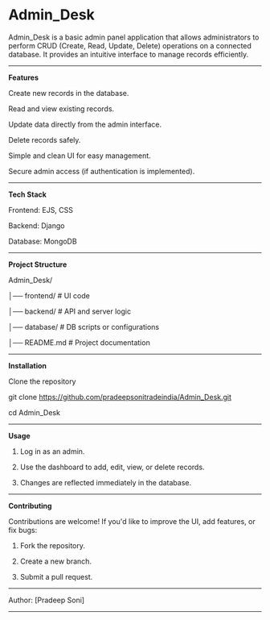 # Admin_Desk


Admin_Desk is a basic admin panel application that allows administrators to perform CRUD (Create, Read, Update, Delete) operations on a connected database.
It provides an intuitive interface to manage records efficiently.

---

**Features**

Create new records in the database.

Read and view existing records.

Update data directly from the admin interface.

Delete records safely.

Simple and clean UI for easy management.

Secure admin access (if authentication is implemented).

---

**Tech Stack**

Frontend: EJS, CSS

Backend: Django

Database: MongoDB

---

**Project Structure**

Admin_Desk/

│── frontend/       # UI code

│── backend/        # API and server logic

│── database/       # DB scripts or configurations

│── README.md       # Project documentation


---

**Installation**

Clone the repository

git clone https://github.com/pradeepsonitradeindia/Admin_Desk.git

cd Admin_Desk

---

**Usage**

1. Log in as an admin.


2. Use the dashboard to add, edit, view, or delete records.


3. Changes are reflected immediately in the database.


---

**Contributing**

Contributions are welcome!
If you'd like to improve the UI, add features, or fix bugs:

1. Fork the repository.


2. Create a new branch.


3. Submit a pull request.

---

Author: [Pradeep Soni]


---

